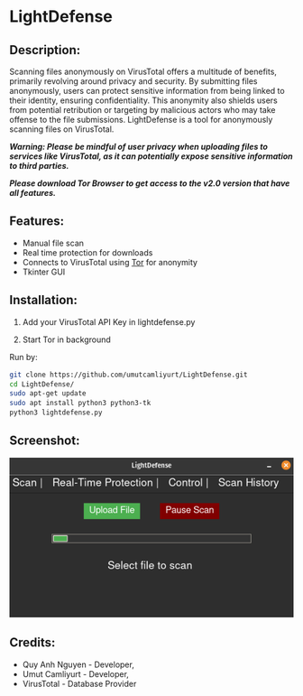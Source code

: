 # LightDefense

<!-- DESCRIPTION -->
## Description:

Scanning files anonymously on VirusTotal offers a multitude of benefits, primarily revolving around privacy and security. By submitting files anonymously, users can protect sensitive information from being linked to their identity, ensuring confidentiality. This anonymity also shields users from potential retribution or targeting by malicious actors who may take offense to the file submissions. LightDefense is a tool for anonymously scanning files on VirusTotal.

***Warning: Please be mindful of user privacy when uploading files to services like VirusTotal, as it can potentially expose sensitive information to third parties.***

***Please download Tor Browser to get access to the v2.0 version that have all features.***

<!-- FEATURES -->
## Features:

- Manual file scan
- Real time protection for downloads
- Connects to VirusTotal using [Tor](https://en.wikipedia.org/wiki/Tor_(network)) for anonymity
- Tkinter GUI

<!-- INSTALLATION -->
## Installation:

1. Add your VirusTotal API Key in lightdefense.py

2. Start Tor in background

Run by:
```sh
git clone https://github.com/umutcamliyurt/LightDefense.git
cd LightDefense/
sudo apt-get update
sudo apt install python3 python3-tk
python3 lightdefense.py
```

<!-- SCREENSHOT -->
## Screenshot:

![image](UI.png)

<!-- CREDITS -->
## Credits:

- Quy Anh Nguyen - Developer,
- Umut Camliyurt - Developer, 
- VirusTotal - Database Provider
